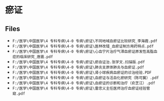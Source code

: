 # 瘀证

## Files

- `F:/医学\中国医学\4 专科专病\4-0 专病\瘀证\不同地域血瘀证比较研究_李海霞.pdf`
- `F:/医学\中国医学\4 专科专病\4-0 专病\瘀证\医林改错_血瘀证制方用药特点.pdf`
- `F:/医学\中国医学\4 专科专病\4-0 专病\瘀证\心血宁片治疗气滞血瘀证原发性高脂血症的临床研究_唐震.pdf`
- `F:/医学\中国医学\4 专科专病\4-0 专病\瘀证\瘀血证治.张学文.扫描版.pdf`
- `F:/医学\中国医学\4 专科专病\4-0 专病\瘀证\肺炎支原体肺炎与血瘀证.pdf`
- `F:/医学\中国医学\4 专科专病\4-0 专病\瘀证\肾小球疾病血瘀证的诊治经验.PDF`
- `F:/医学\中国医学\4 专科专病\4-0 专病\瘀证\血瘀证与活血化瘀研究（陈可冀）.pdf`
- `F:/医学\中国医学\4 专科专病\4-0 专病\瘀证\血瘀证的诊断和治疗（俞芝江）.pdf`
- `F:/医学\中国医学\4 专科专病\4-0 专病\瘀证\雷忠义主任医师治疗血瘀证经验管窥.pdf`
